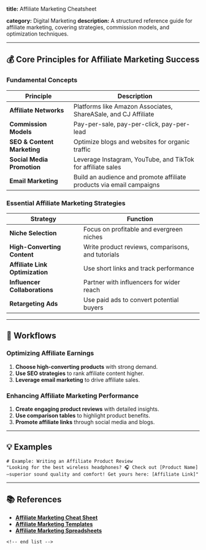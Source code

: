 **title:** Affiliate Marketing Cheatsheet

**category:** Digital Marketing
**description:** A structured reference guide for affiliate marketing, covering strategies, commission models, and optimization techniques.

---

## 💰 **Core Principles for Affiliate Marketing Success**

### **Fundamental Concepts**

| Principle                         | Description                                                          |
| --------------------------------- | -------------------------------------------------------------------- |
| **Affiliate Networks**      | Platforms like Amazon Associates, ShareASale, and CJ Affiliate       |
| **Commission Models**       | Pay-per-sale, pay-per-click, pay-per-lead                            |
| **SEO & Content Marketing** | Optimize blogs and websites for organic traffic                      |
| **Social Media Promotion**  | Leverage Instagram, YouTube, and TikTok for affiliate sales          |
| **Email Marketing**         | Build an audience and promote affiliate products via email campaigns |

### **Essential Affiliate Marketing Strategies**

| Strategy                              | Function                                          |
| ------------------------------------- | ------------------------------------------------- |
| **Niche Selection**             | Focus on profitable and evergreen niches          |
| **High-Converting Content**     | Write product reviews, comparisons, and tutorials |
| **Affiliate Link Optimization** | Use short links and track performance             |
| **Influencer Collaborations**   | Partner with influencers for wider reach          |
| **Retargeting Ads**             | Use paid ads to convert potential buyers          |

---

## 🔄 **Workflows**

### **Optimizing Affiliate Earnings**

1. **Choose high-converting products** with strong demand.
2. **Use SEO strategies** to rank affiliate content higher.
3. **Leverage email marketing** to drive affiliate sales.

### **Enhancing Affiliate Marketing Performance**

1. **Create engaging product reviews** with detailed insights.
2. **Use comparison tables** to highlight product benefits.
3. **Promote affiliate links** through social media and blogs.

---

## 💡 **Examples**

```plaintext
# Example: Writing an Affiliate Product Review
"Looking for the best wireless headphones? 🎧 Check out [Product Name]—superior sound quality and comfort! Get yours here: [Affiliate Link]"  
```

---

## 📚 **References**

- **[Affiliate Marketing Cheat Sheet](https://affiliatemarketingmentorsonline.com/affiliate-marketing-cheat-sheet/)**
- **[Affiliate Marketing Templates](https://www.template.net/affiliate-marketing)**
- **[Affiliate Marketing Spreadsheets](https://monetize.info/affiliate-marketing-spreadsheets/)**

```
<!-- end list -->
```
